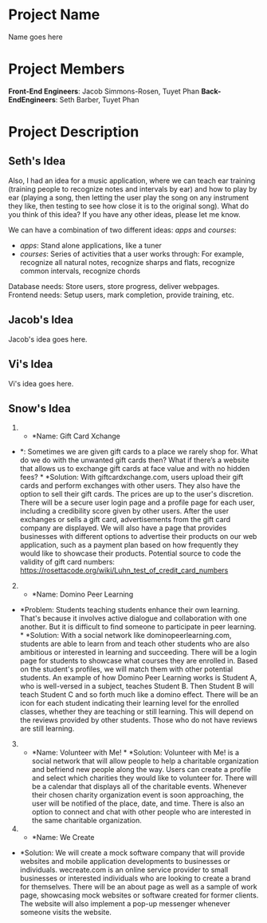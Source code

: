 # Project Name
Name goes here

# Project Members
**Front-End Engineers**: Jacob Simmons-Rosen, Tuyet Phan 
**Back-EndEngineers**: Seth Barber, Tuyet Phan

# Project Description
## Seth's Idea
Also, I had an idea for a music application, where we can teach ear training (training people to recognize notes and intervals by ear) 
and how to play by ear (playing a song, then letting the user play the song on any instrument they like, then testing to see how close 
it is to the original song). What do you think of this idea? If you have any other ideas, please let me know.

We can have a combination of two different ideas: *apps* and *courses*:
* *apps*:     Stand alone applications, like a tuner
* *courses*: Series of activities that a user works through: For example, recognize all natural notes, 
             recognize sharps and flats, recognize common intervals, recognize chords

Database needs: Store users, store progress, deliver webpages.\
Frontend needs: Setup users, mark completion, provide training, etc.

## Jacob's Idea
Jacob's idea goes here.

## Vi's Idea
Vi's idea goes here.

## Snow's Idea
1. * *Name: Gift Card Xchange 
* *: Sometimes we are given gift cards to a place we rarely shop for. What do we do with the unwanted gift cards then? What if there’s a website that allows us to exchange gift cards at face value and with no hidden fees? * *Solution: With giftcardxchange.com, users upload their gift cards and perform exchanges with other users. They also have the option to sell their gift cards. The prices are up to the user's discretion. There will be a secure user login page and a profile page for each user, including a credibility score given by other users. After the user exchanges or sells a gift card, advertisements from the gift card company are displayed. We will also have a page that provides businesses with different options to advertise their products on our web application, such as a payment plan based on how frequently they would like to showcase their products. 
Potential source to code the validity of gift card numbers: https://rosettacode.org/wiki/Luhn_test_of_credit_card_numbers

2. * *Name: Domino Peer Learning
* *Problem: Students teaching students enhance their own learning. That's because it involves active dialogue and collaboration with one another. But it is difficult to find someone to participate in peer learning. * *Solution: With a social network like dominopeerlearning.com, students are able to learn from and teach other students who are also ambitious or interested in learning and succeeding. There will be a login page for students to showcase what courses they are enrolled in. Based on the student's profiles, we will match them with other potential students. An example of how Domino Peer Learning works is Student A, who is well-versed in a subject, teaches Student B. Then Student B will teach Student C and so forth much like a domino effect. There will be an icon for each student indicating their learning level for the enrolled classes, whether they are teaching or still learning. This will depend on the reviews provided by other students. Those who do not have reviews are still learning. 

3. * *Name: Volunteer with Me! * *Solution: Volunteer with Me! is a social network that will allow people to help a charitable organization and befriend new people along the way. Users can create a profile and select which charities they would like to volunteer for. There will be a calendar that displays all of the charitable events. Whenever their chosen charity organization event is soon approaching, the user will be notified of the place, date, and time. There is also an option to connect and chat with other people who are interested in the same charitable organization. 

4. * *Name: We Create
* *Solution: We will create a mock software company that will provide websites and mobile application developments to businesses or individuals. wecreate.com is an online service provider to small businesses or interested individuals who are looking to create a brand for themselves. There will be an about page as well as a sample of work page, showcasing mock websites or software created for former clients. The website will also implement a pop-up messenger whenever someone visits the website.
